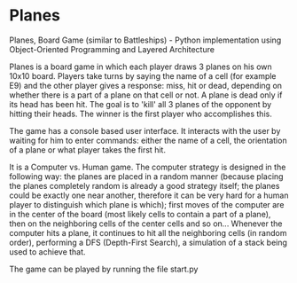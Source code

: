 # Planes
Planes, Board Game (similar to Battleships) - Python implementation using Object-Oriented Programming and Layered Architecture

Planes is a board game in which each player draws 3 planes on his own 10x10 board. Players take turns by saying the name of a cell (for example E9) and the other player 
gives a response: miss, hit or dead, depending on whether there is a part of a plane on that cell or not. A plane is dead only if its head has been hit. The goal is to 
'kill' all 3 planes of the opponent by hitting their heads. The winner is the first player who accomplishes this.

The game has a console based user interface. It interacts with the user by waiting for him to enter commands: either the name of a cell, the orientation of a plane or
what player takes the first hit. 

It is a Computer vs. Human game. The computer strategy is designed in the following way: the planes are placed in a random manner (because placing the planes completely 
random is already a good strategy itself; the planes could be exactly one near another, therefore it can be very hard for a human player to distinguish which plane is 
which); first moves of the computer are in the center of the board (most likely cells to contain a part of a plane), then on the neighboring cells of the center cells 
and so on... Whenever the computer hits a plane, it continues to hit all the neighboring cells (in random order), performing a DFS (Depth-First Search), a simulation
of a stack being used to achieve that.

The game can be played by running the file start.py
